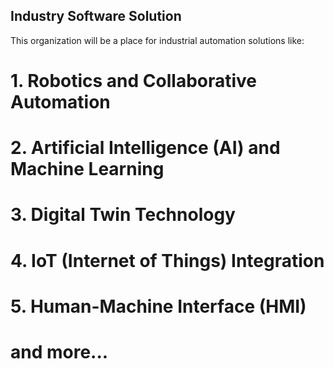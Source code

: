 ## Industry Software Solution
This organization will be a place for industrial automation solutions like:


# 1. Robotics and Collaborative Automation
# 2. Artificial Intelligence (AI) and Machine Learning
# 3. Digital Twin Technology
# 4. IoT (Internet of Things) Integration
# 5. Human-Machine Interface (HMI)
# and more...
